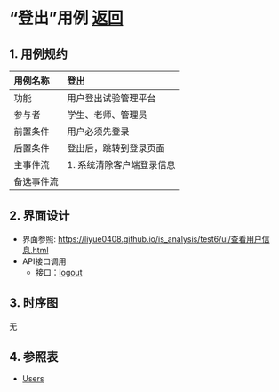 # “登出”用例 [返回](../README.md)

## 1. 用例规约

|用例名称|登出|
|:--|:--|
|功能|用户登出试验管理平台|
|参与者|学生、老师、管理员|
|前置条件| 用户必须先登录|
|后置条件|登出后，跳转到登录页面|
|主事件流| 1. 系统清除客户端登录信息|
|备选事件流||


## 2. 界面设计
- 界面参照: https://liyue0408.github.io/is_analysis/test6/ui/查看用户信息.html
- API接口调用
    - 接口：[logout](../接口/loginout.md)

## 3. 时序图
无

## 4. 参照表

- [Users](../数据库设计/sql.md/#Users)
